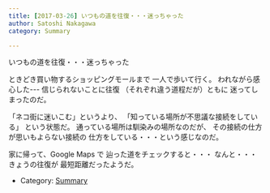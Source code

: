 ```yaml
---
title: [2017-03-26] いつもの道を往復・・・迷っちゃった
author: Satoshi Nakagawa
category: Summary

---
```


いつもの道を往復・・・迷っちゃった

 ときどき買い物するショッピングモールまで
一人で歩いて行く。
われながら感心した---
信じられないことに往復
（それぞれ違う道程だが）ともに
迷ってしまったのだ。

 「ネコ街に迷いこむ」というより、
「知っている場所が不思議な接続をしている」
という状態だ。
通っている場所は馴染みの場所なのだが、
その接続の仕方が思いもよらない接続の
仕方をしている・・・という感じなのだ。

<!--more-->

 家に帰って、Google Maps で
辿った道をチェックすると・・・
なんと・・・きょうの往復が
最短距離だったようだ。

- Category: [Summary](https://merapano.github.io/categories.html#Summary)

